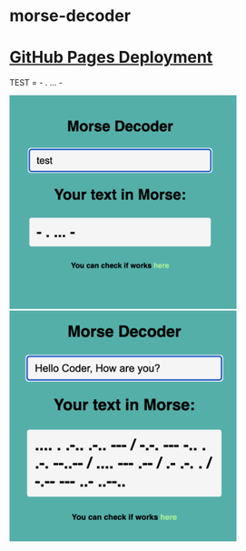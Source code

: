 # morse-decoder

# [GitHub Pages Deployment](https://mariariosnavarro.github.io/morse-decoder/)

TEST = - . ... -

  <div>
    <img src="./assets/img/readme1.png" alt="readme pic" width="400px">
    <img src="./assets/img/readme2.png" alt="readme pic" width="400px">
  </div>
